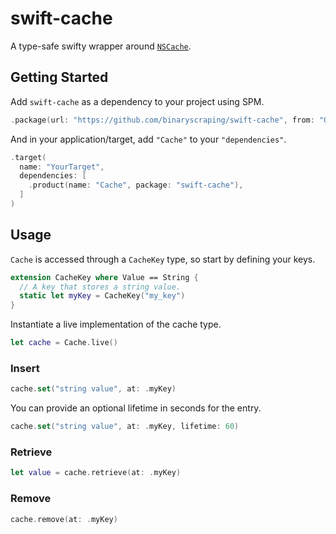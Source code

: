 # swift-cache

A type-safe swifty wrapper around [`NSCache`](https://developer.apple.com/documentation/foundation/nscache).


## Getting Started

Add `swift-cache` as a dependency to your project using SPM.

```swift
.package(url: "https://github.com/binaryscraping/swift-cache", from: "0.1.0"),
```

And in your application/target, add `"Cache"` to your `"dependencies"`.

```swift
.target(
  name: "YourTarget",
  dependencies: [
    .product(name: "Cache", package: "swift-cache"),
  ]
)
```

## Usage

`Cache` is accessed through a `CacheKey` type, so start by defining your keys.

```swift
extension CacheKey where Value == String {
  // A key that stores a string value.
  static let myKey = CacheKey("my_key")
}

```

Instantiate a live implementation of the cache type.

```swift
let cache = Cache.live()
```

### Insert

```swift
cache.set("string value", at: .myKey)
```

You can provide an optional lifetime in seconds for the entry.

```swift
cache.set("string value", at: .myKey, lifetime: 60)
```

### Retrieve

```swift
let value = cache.retrieve(at: .myKey)
```

### Remove
```swift
cache.remove(at: .myKey)
```
